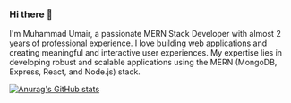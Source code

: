 ### Hi there 👋

I'm Muhammad Umair, a passionate MERN Stack Developer with almost 2 years of professional experience. I love building web applications and creating meaningful and interactive user experiences. My expertise lies in developing robust and scalable applications using the MERN (MongoDB, Express, React, and Node.js) stack.

[![Anurag's GitHub stats](https://github-readme-stats.vercel.app/api?username=mianumair001)](https://github.com/anuraghazra/github-readme-stats)

